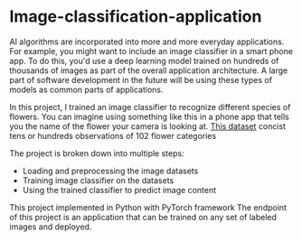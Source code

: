 # Image-classification-application
AI algorithms are incorporated into more and more everyday applications. For example, you might want to include an image classifier in a smart phone app. To do this, you'd use a deep learning model trained on hundreds of thousands of images as part of the overall application architecture. A large part of software development in the future will be using these types of models as common parts of applications. 

In this project, I trained an image classifier to recognize different species of flowers. You can imagine using something like this in a phone app that tells you the name of the flower your camera is looking at. [This dataset](http://www.robots.ox.ac.uk/~vgg/data/flowers/102/index.html) concist tens or hundreds observations of  102 flower categories

The project is broken down into multiple steps:

* Loading and preprocessing the image datasets
* Training  image classifier on the datasets
* Using the trained classifier to predict image content

This project implemented in Python with PyTorch framework
The endpoint of this project is an application that can be trained on any set of labeled images and deployed.
